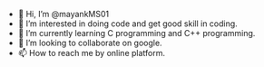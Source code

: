 - 👋 Hi, I’m @mayankMS01
- 👀 I’m interested in doing code and get good skill in coding.
- 🌱 I’m currently learning C programming and C++ programming.
- 💞️ I’m looking to collaborate on google.
- 📫 How to reach me by online platform.

<!---
mayankMS01/mayankMS01 is a ✨ special ✨ repository because its `README.md` (this file) appears on your GitHub profile.
You can click the Preview link to take a look at your changes.
--->
